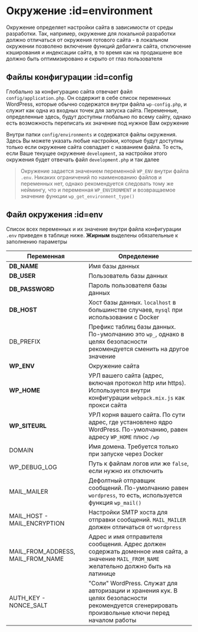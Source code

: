 # Окружение :id=environment

Окружение определяет настройки сайта в зависимости от среды разработки. Так, например, окружение для локальной разработки должно отличаться от окружения готового сайта - в локальном окружении позволено включение функций дебагинга сайта, отключение кэширования и индексации сайта, в то время как на продакшене все должно быть оптимизировано и скрыто от глаз пользователя

## Файлы конфигурации :id=config

Глобально за конфигурацию сайта отвечает файл `config/application.php`. Он содержит в себе список переменных WordPress, которые обычно содержатся внутри файла `wp-config.php`, и служит как одна из входных точек для запуска сайта. Переменные, определенные здесь, будут доступны глобально по всему сайту, однако есть возможность переписать их значение под нужное Вам окружение

Внутри папки `config/environments` и содержатся файлы окружения. Здесь Вы можете указать любые настройки, которые будут доступны только если окружение сайта совпадает с названием файла. То есть, если Ваше текущее окружение `development`, за настройки этого окружения будет отвечать файл `development.php` и так далее

> Окружение задается значением переменной `WP_ENV` внутри файла `.env`. Никаких ограничений по наименованию файлов и переменных нет, однако рекомендуется следовать тому же неймингу, что и переменная `WP_ENVIRONMENT` и возвращаемое значение функции `wp_get_environment_type()`

## Файл окружения :id=env

Список всех переменных и их значение внутри файла конфигурации `.env` приведен в таблице ниже. **Жирным** выделены обязательные к заполнению параметры

| Переменная | Определение |
| ------ | ------ |
| **DB_NAME** | Имя базы данных |
| **DB_USER** | Пользователь базы данных |
| **DB_PASSWORD** | Пароль пользователя базы данных |
| **DB_HOST** | Хост базы данных. `localhost` в большинстве случаев, `mysql` при использовании с Docker |
| DB_PREFIX | Префикс таблиц базы данных. По-умолчанию это `wp_`, однако в целях безопасности рекомендуется сменить на другое значение |
| **WP_ENV** | Окружение сайта |
| **WP_HOME** | УРЛ вашего сайта (адрес, включая протокол http или https). Используется внутри конфигурации `webpack.mix.js` как прокси сайта |
| **WP_SITEURL** | УРЛ корня вашего сайта. По сути адрес, где установлено ядро WordPress. По-умолчанию, равен адресу `WP_HOME` плюс `/wp`  |
| DOMAIN | Имя домена. Требуется только при запуске через Docker |
| WP_DEBUG_LOG | Путь к файлам логов или же `false`, если нужно их отключить |
| MAIL_MAILER | Дефолтный отправщик сообщений. По-умолчанию равен `wordpress`, то есть, используется функция `wp_mail()` |
| MAIL_HOST - MAIL_ENCRYPTION | Настройки SMTP хоста для отправки сообщений. `MAIL_MAILER` должен отличаться от `wordpress` |
| MAIL_FROM_ADDRESS, MAIL_FROM_NAME | Адрес и имя отправителя сообщения. Адрес должен содержать доменное имя сайта, а значение `MAIL_FROM_NAME` желательно должно быть на латинице |
| AUTH_KEY - NONCE_SALT | "Соли" WordPress. Служат для авторизации и хранения кук. В целях безопасности рекомендуется сгенерировать произвольные ключи перед началом работы |
